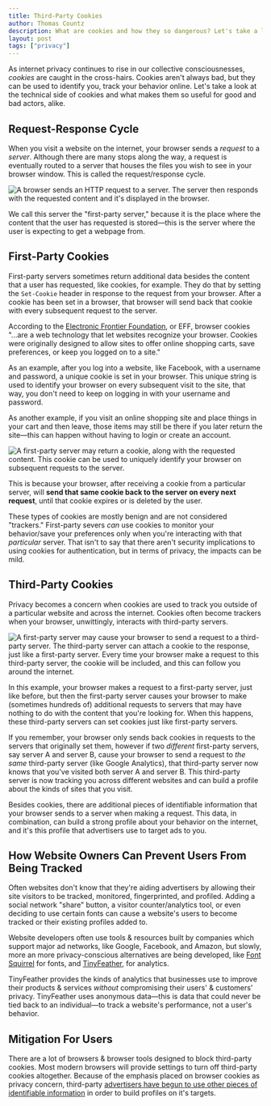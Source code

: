 ```yaml
---
title: Third-Party Cookies
author: Thomas Countz
description: What are cookies and how they so dangerous? Let's take a look at the technical side of cookies and what makes them so useful for good and bad actors, alike.
layout: post
tags: ["privacy"]
---
```


As internet privacy continues to rise in our collective consciousnesses, _cookies_ are caught in the cross-hairs. Cookies aren't always bad, but they can be used to identify you, track your behavior online. Let's take a look at the technical side of cookies and what makes them so useful for good and bad actors, alike.

## Request-Response Cycle

When you visit a website on the internet, your browser sends a _request_ to a _server_. Although there are many stops along the way, a request is eventually routed to a server that houses the files you wish to see in your browser window. This is called the request/response cycle.

![A browser sends an HTTP request to a server. The server then responds with the requested content and it's displayed in the browser.](/assets/images/req-resp-cycle.png)

We call this server the "first-party server," because it is the place where the content that the user has requested is stored—this is the server where the user is expecting to get a webpage from.

## First-Party Cookies

First-party servers sometimes return additional data besides the content that a user has requested, like cookies, for example. They do that by setting the `Set-Cookie` header in response to the request from your browser. After a cookie has been set in a browser, that browser will send back that cookie with every subsequent request to the server.

According to the [Electronic Frontier Foundation](https://www.eff.org/), or EFF, browser cookies "...are a web technology that let websites recognize your browser. Cookies were originally designed to allow sites to offer online shopping carts, save preferences, or keep you logged on to a site."

As an example, after you log into a website, like Facebook, with a username and password, a unique cookie is set in your browser. This unique string is used to identify your browser on every subsequent visit to the site, that way, you don't need to keep on logging in with your username and password.

As another example, if you visit an online shopping site and place things in your cart and then leave, those items may still be there if you later return the site—this can happen without having to login or create an account.

![A first-party server may return a cookie, along with the requested content. This cookie can be used to uniquely identify your browser on subsequent requests to the server.](/assets/images/req-resp-cycle-with-cookie.png)

This is because your browser, after receiving a cookie from a particular server, will **send that same cookie back to the server on every next request**, until that cookie expires or is deleted by the user.

These types of cookies are mostly benign and are not considered "trackers." First-party severs _can_ use cookies to monitor your behavior/save your preferences only when you're interacting with that _particular_ server. That isn't to say that there aren't security implications to using cookies for authentication, but in terms of privacy, the impacts can be mild.

## Third-Party Cookies

Privacy becomes a concern when cookies are used to track you outside of a particular website and across the internet. Cookies often become trackers when your browser, unwittingly, interacts with third-party servers.

![A first-party server may cause your browser to send a request to a third-party server. The third-party server can attach a cookie to the response, just like a first-party server. Every time your browser make a request to this third-party server, the cookie will be included, and this can follow you around the internet.](/assets/images/req-resp-cycle-with-3rd-party-cookie.png)

In this example, your browser makes a request to a first-party server, just like before, but then the first-party server causes your browser to make (sometimes hundreds of) additional requests to servers that may have nothing to do with the content that you're looking for. When this happens, these third-party servers can set cookies just like first-party servers. 

If you remember, your browser only sends back cookies in requests to the servers that originally set them, however if two _different_ first-party servers, say server A and server B, cause your browser to send a request to _the same_ third-party server (like Google Analytics), that third-party server now knows that you've visited both server A and server B. This third-party server is now tracking you across different websites and can build a profile about the kinds of sites that you visit.

Besides cookies, there are additional pieces of identifiable information that your browser sends to a server when making a request. This data, in combination, can build a strong profile about your behavior on the internet, and it's this profile that advertisers use to target ads to you.

## How Website Owners Can Prevent Users From Being Tracked

Often websites don't know that they're aiding advertisers by allowing their site visitors to be tracked, monitored, fingerprinted, and profiled. Adding a social network "share" button, a visitor counter/analytics tool, or even deciding to use certain fonts can cause a website's users to become tracked or their existing profiles added to.

Website developers often use tools & resources built by companies which support major ad networks, like Google, Facebook, and Amazon, but slowly, more an more privacy-conscious alternatives are being developed, like [Font Squirrel](https://www.fontsquirrel.com/) for fonts, and [TinyFeather](/), for analytics. 

TinyFeather provides the kinds of analytics that businesses use to improve their products & services _without_ compromising their users' & customers' privacy. TinyFeather uses anonymous data—this is data that could never be tied back to an individual—to track a website's performance, not a user's behavior.

## Mitigation For Users

There are a lot of browsers & browser tools designed to block third-party cookies. Most modern browsers will provide settings to turn off third-party cookies altogether. Because of the emphasis placed on browser cookies as privacy concern, third-party [advertisers have begun to use other pieces of identifiable information](https://www.nytimes.com/2019/07/03/technology/personaltech/fingerprinting-track-devices-what-to-do.html) in order to build profiles on it's targets.


